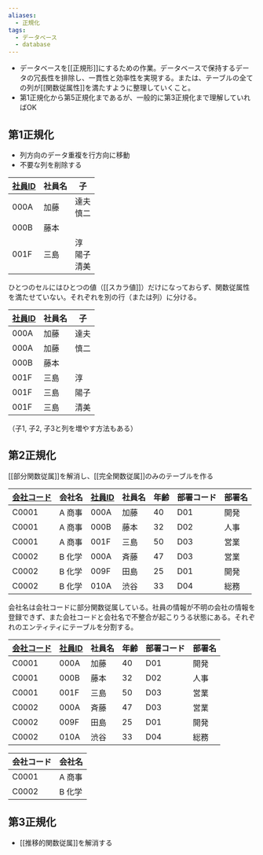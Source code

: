 ```yaml
---
aliases:
  - 正規化
tags:
  - データベース
  - database
---
```

- データベースを[[正規形]]にするための作業。データベースで保持するデータの冗長性を排除し、一貫性と効率性を実現する。または、テーブルの全ての列が[[関数従属性]]を満たすように整理していくこと。
- 第1正規化から第5正規化まであるが、一般的に第3正規化まで理解していればOK
## 第1正規化
- 列方向のデータ重複を行方向に移動
- 不要な列を削除する
	
| <u>社員ID</u> | 社員名 | 子             |
| ----------- | --- | ------------- |
| 000A        | 加藤  | 達夫<br>慎二      |
| 000B        | 藤本  |               |
| 001F        | 三島  | 淳<br>陽子<br>清美 |
ひとつのセルにはひとつの値（[[スカラ値]]）だけになっておらず、関数従属性を満たせていない。それぞれを別の行（または列）に分ける。

| <u>社員ID</u> | 社員名 | 子   |
| ----------- | --- | --- |
| 000A        | 加藤  | 達夫  |
| 000A        | 加藤  | 慎二  |
| 000B        | 藤本  |     |
| 001F        | 三島  | 淳   |
| 001F        | 三島  | 陽子  |
| 001F        | 三島  | 清美  |
（子1, 子2, 子3と列を増やす方法もある）

## 第2正規化
[[部分関数従属]]を解消し、[[完全関数従属]]のみのテーブルを作る

| <u>会社コード</u> | 会社名  | <u>社員ID</u> | 社員名 | 年齢  | 部署コード | 部署名 |
| ------------ | ---- | ----------- | --- | --- | ----- | --- |
| C0001        | A 商事 | 000A        | 加藤  | 40  | D01   | 開発  |
| C0001        | A 商事 | 000B        | 藤本  | 32  | D02   | 人事  |
| C0001        | A 商事 | 001F        | 三島  | 50  | D03   | 営業  |
| C0002        | B 化学 | 000A        | 斉藤  | 47  | D03   | 営業  |
| C0002        | B 化学 | 009F        | 田島  | 25  | D01   | 開発  |
| C0002        | B 化学 | 010A        | 渋谷  | 33  | D04   | 総務  |
会社名は会社コードに部分関数従属している。社員の情報が不明の会社の情報を登録できず、また会社コードと会社名で不整合が起こりうる状態にある。それぞれのエンティティにテーブルを分割する。

| <u>会社コード</u> | <u>社員ID</u> | 社員名 | 年齢  | 部署コード | 部署名 |
| ------------ | ----------- | --- | --- | ----- | --- |
| C0001        | 000A        | 加藤  | 40  | D01   | 開発  |
| C0001        | 000B        | 藤本  | 32  | D02   | 人事  |
| C0001        | 001F        | 三島  | 50  | D03   | 営業  |
| C0002        | 000A        | 斉藤  | 47  | D03   | 営業  |
| C0002        | 009F        | 田島  | 25  | D01   | 開発  |
| C0002        | 010A        | 渋谷  | 33  | D04   | 総務  |

| 会社コード | 会社名  |
| ----- | ---- |
| C0001 | A 商事 |
| C0002 | B 化学 |

## 第3正規化
- [[推移的関数従属]]を解消する